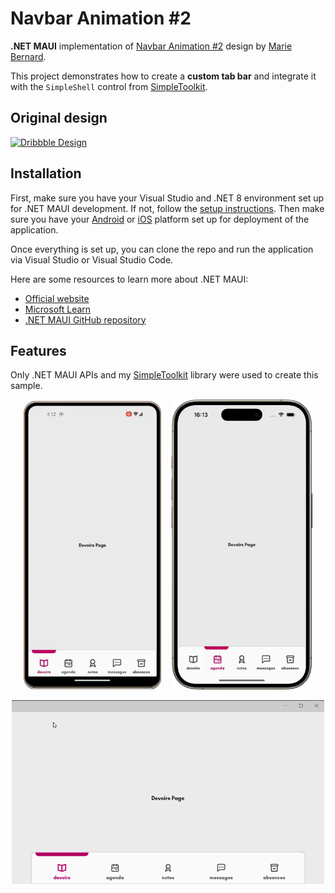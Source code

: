 # Navbar Animation #2

**.NET MAUI** implementation of [Navbar Animation #2](https://dribbble.com/shots/14122275-Navbar-Animation-2) design by [Marie Bernard](https://dribbble.com/marie_brn).

This project demonstrates how to create a **custom tab bar** and integrate it with the `SimpleShell` control from [SimpleToolkit](https://github.com/RadekVyM/SimpleToolkit).

## Original design

[![Dribbble Design](./images/navbaranimation_original.gif)](https://dribbble.com/shots/14122275-Navbar-Animation-2)

## Installation

First, make sure you have your Visual Studio and .NET 8 environment set up for .NET MAUI development. If not, follow the [setup instructions](https://learn.microsoft.com/dotnet/maui/get-started/installation). Then make sure you have your [Android](https://learn.microsoft.com/dotnet/maui/get-started/first-app?pivots=devices-android) or [iOS](https://learn.microsoft.com/dotnet/maui/get-started/first-app?pivots=devices-ios) platform set up for deployment of the application.

Once everything is set up, you can clone the repo and run the application via Visual Studio or Visual Studio Code.

Here are some resources to learn more about .NET MAUI:

- [Official website](https://dotnet.microsoft.com/apps/maui)
- [Microsoft Learn](https://learn.microsoft.com/dotnet/maui/what-is-maui)
- [.NET MAUI GitHub repository](https://github.com/dotnet/maui)

## Features

Only .NET MAUI APIs and my [SimpleToolkit](https://github.com/RadekVyM/SimpleToolkit) library were used to create this sample.

<p align="center">
    <img src="./Images/android_navbaranimation_2.webp" width="220">
    &nbsp;&nbsp;
    <img src="./Images/iphone_navbaranimation_2.webp" width="226">
</p>

<p align="center">
    <img src="./images/windows_navbaranimation_2.gif" data-canonical-src="./images/windows_navbaranimation_2.gif" width="500" />
</p>